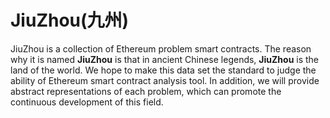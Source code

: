 # JiuZhou(九州)
JiuZhou is a collection of Ethereum problem smart contracts. The reason why it is named **JiuZhou** is that in ancient Chinese legends, **JiuZhou** is the land of the world. We hope to make this data set the standard to judge the ability of Ethereum smart contract analysis tool. In addition, we will provide abstract representations of each problem, which can promote the continuous development of this field.
